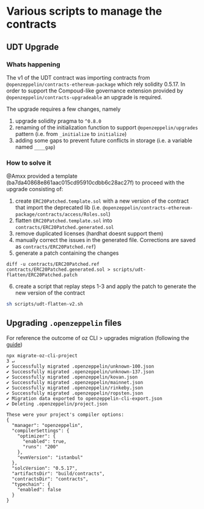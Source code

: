 # Various scripts to manage the contracts

## UDT Upgrade

### Whats happening

The v1 of the UDT contract was importing contracts from `@openzeppelin/contracts-ethereum-package` which rely solidity 0.5.17. In order to support the Compoud-like governance extension provided by `@openzeppelin/contracts-upgradeable` an upgrade is required. 

The upgrade requires a few changes, namely

1. upgrade solidity pragma to `^0.8.0` 
2. renaming of the initialization function to support `@openzeppelin/upgrades` pattern (i.e. from `_initialize` to `initialize`)
3. adding some gaps to prevent future conflicts in storage (i.e. a variable named `____gap`)

### How to solve it

@Amxx provided a template (ba7da40868e861aac015cd95910cdbb6c28ac27f) to proceed with the upgrade consisting of:

1. create `ERC20Patched.template.sol` with a new version of the contract that import the deprecated lib (i.e. `@openzeppelin/contracts-ethereum-package/contracts/access/Roles.sol`)  
2. flatten `ERC20Patched.template.sol` into `contracts/ERC20Patched.generated.sol`
3. remove duplicated licenses (hardhat doesnt support them)
4. manually correct the issues in the generated file.  Corrections are saved as `contracts/ERC20Patched.ref`)
1. generate a patch containing the changes 
```
diff -u contracts/ERC20Patched.ref contracts/ERC20Patched.generated.sol > scripts/udt-flatten/ERC20Patched.patch
```
6. create a script that replay steps 1-3 and apply the patch to generate the new version of the contract

```sh
sh scripts/udt-flatten-v2.sh
```

## Upgrading `.openzeppelin` files

For reference the outcome of oz CLI > upgrades migration (following the [guide](https://docs.openzeppelin.com/upgrades-plugins/1.x/migrate-from-cli?pref=hardhat))

```
npx migrate-oz-cli-project                                                                                                                                                                                      3 ↵
✔ Successfully migrated .openzeppelin/unknown-100.json
✔ Successfully migrated .openzeppelin/unknown-137.json
✔ Successfully migrated .openzeppelin/kovan.json
✔ Successfully migrated .openzeppelin/mainnet.json
✔ Successfully migrated .openzeppelin/rinkeby.json
✔ Successfully migrated .openzeppelin/ropsten.json
✔ Migration data exported to openzeppelin-cli-export.json
✔ Deleting .openzeppelin/project.json

These were your project's compiler options:
{
  "manager": "openzeppelin",
  "compilerSettings": {
    "optimizer": {
      "enabled": true,
      "runs": "200"
    },
    "evmVersion": "istanbul"
  },
  "solcVersion": "0.5.17",
  "artifactsDir": "build/contracts",
  "contractsDir": "contracts",
  "typechain": {
    "enabled": false
  }
}
````

